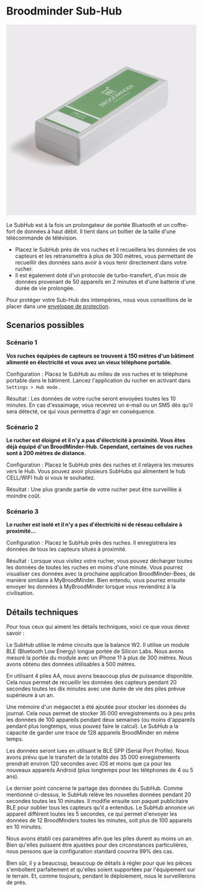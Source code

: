 # Broodminder Sub-Hub 

![](./images/products/subHub.jpg#smallImg)

Le SubHub est à la fois un prolongateur de portée Bluetooth et un coffre-fort de données à haut débit. Il tient dans un boîtier de la taille d'une télécommande de télévision.
- Placez le SubHub près de vos ruches et il recueillera les données de vos capteurs et les retransmettra à plus de 300 mètres, vous permettant de recueillir des données sans avoir à vous tenir directement dans votre rucher. 
- Il est également doté d'un protocole de turbo-transfert, d'un mois de données provenant de 50 appareils en 2 minutes et d'une batterie d'une durée de vie prolongée.

Pour protéger votre Sub-Hub des intempéries, nous vous conseillons de le placer dans une [enveloppe de protection](https://www.mellisphera.com/produit/enveloppe-de-protection/). 


## Scenarios possibles

### Scénario 1 

**Vos ruches équipées de capteurs se trouvent à 150 mètres d'un bâtiment alimenté en électricité et vous avez un vieux téléphone portable.**

Configuration : Placez le SubHub au milieu de vos ruches et le téléphone portable dans le bâtiment. Lancez l'application du rucher en activant dans `Settings > Hub mode` .

Résultat : Les données de votre ruche seront envoyées toutes les 10 minutes. En cas d'essaimage, vous recevrez un e-mail ou un SMS dès qu'il sera détecté, ce qui vous permettra d'agir en conséquence.

### Scénario 2

**Le rucher est éloigné et il n'y a pas d'électricité à proximité. Vous êtes déjà équipé d'un BroodMinder-Hub. Cependant, certaines de vos ruches sont à 200 mètres de distance.**

Configuration : Placez le SubHub près des ruches et il relayera les mesures vers le Hub. Vous pouvez avoir plusieurs SubHubs qui alimentent le hub CELL/WIFI hub si vous le souhaitez.

Résultat : Une plus grande partie de votre rucher peut être surveillée à moindre coût.

### Scénario 3

**Le rucher est isolé et il n'y a pas d'électricité ni de réseau cellulaire à proximité...**

Configuration : Placez le SubHub près des ruches. Il enregistrera les données de tous les capteurs situés à proximité.

Résultat : Lorsque vous visitez votre rucher, vous pouvez décharger toutes les données de toutes les ruches en moins d'une minute. Vous pourrez visualiser ces données avec la prochaine application BroodMinder-Bees, de manière similaire à MyBroodMinder. Bien entendu, vous pourrez ensuite envoyer les données à MyBroodMinder lorsque vous reviendrez à la civilisation.

## Détails techniques

Pour tous ceux qui aiment les détails techniques, voici ce que vous devez savoir : 

Le SubHub utilise le même circuits que la balance W2. Il utilise un module BLE (Bluetooth Low Energy) longue portée de Silicon Labs. Nous avons mesuré la portée du module avec un iPhone 11 à plus de 300 mètres. Nous avons obtenu des données utilisables à 500 mètres.

En utilisant 4 piles AA, nous avons beaucoup plus de puissance disponible. Cela nous permet de recueillir les données des capteurs pendant 20 secondes toutes les dix minutes avec une durée de vie des piles prévue supérieure à un an.

Une mémoire d'un mégaoctet a été ajoutée pour stocker les données du journal. Cela nous permet de stocker 35 000 enregistrements ou à peu près les données de 100 appareils pendant deux semaines (ou moins d'appareils pendant plus longtemps, vous pouvez faire le calcul). Le SubHub a la capacité de garder une trace de 128 appareils BroodMinder en même temps.

Les données seront lues en utilisant le BLE SPP (Serial Port Profile). Nous avons prévu que le transfert de la totalité des 35 000 enregistrements prendrait environ 120 secondes avec iOS et moins que ça pour les nouveaux appareils Android (plus longtemps pour les téléphones de 4 ou 5 ans).

Le dernier point concerne le partage des données du SubHub. Comme mentionné ci-dessus, le SubHub relève les nouvelles données pendant 20 secondes toutes les 10 minutes. Il modifie ensuite son paquet publicitaire BLE pour oublier tous les capteurs qu'il a entendus. Le SubHub annonce un appareil différent toutes les 5 secondes, ce qui permet d'envoyer les données de 12 BroodMinders toutes les minutes, soit plus de 100 appareils en 10 minutes. 

Nous avons établi ces paramètres afin que les piles durent au moins un an. Bien qu'elles puissent être ajustées pour des circonstances particulières, nous pensons que la configuration standard couvrira 99% des cas.

Bien sûr, il y a beaucoup, beaucoup de détails à régler pour que les pièces s'emboîtent parfaitement et qu'elles soient supportées par l'équipement sur le terrain. Et, comme toujours, pendant le déploiement, nous le surveillerons de près.
